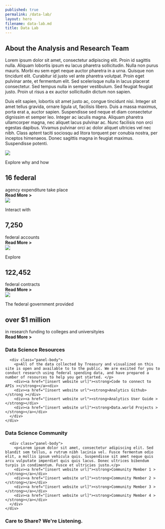 ```yaml
---
published: true
permalink: /data-lab/
layout: hero
filename: data-lab.md
title: Data Lab
---
```

<!--wider column left side of page-->
<div class="col-md-8">
<!--top paragraph-->    
  <div class="row mt-40">
    <h2 class="mt-0">About the Analysis and Research Team</h2>
    <p>Lorem ipsum dolor sit amet, consectetur adipiscing elit. Proin id sagittis nulla. Aliquam lobortis ipsum eu lacus pharetra sollicitudin. Nulla non purus mauris. Morbi eu sem eget neque auctor pharetra in a urna. Quisque non tincidunt elit. Curabitur id justo vel ante pharetra volutpat. Proin eget pulvinar ante, et fermentum elit. Sed scelerisque nulla in lacus placerat consectetur. Sed tempus nulla in semper vestibulum. Sed feugiat feugiat justo. Proin ut risus a ex auctor sollicitudin dictum non sapien.</p>
    <p>Duis elit sapien, lobortis sit amet justo ac, congue tincidunt nisi. Integer sit amet tellus gravida, ornare ligula ut, facilisis libero. Duis a massa maximus, porta erat a, auctor sapien. Suspendisse sed neque et diam consectetur dignissim et semper leo. Integer ac iaculis magna. Aliquam pharetra ullamcorper magna, nec aliquet lacus pulvinar ac. Nunc facilisis non orci egestas dapibus. Vivamus pulvinar orci ac dolor aliquet ultricies vel nec nibh. Class aptent taciti sociosqu ad litora torquent per conubia nostra, per inceptos himenaeos. Donec sagittis magna in feugiat maximus. Suspendisse potenti.</p>
  </div>
  <!--four panels-->
  <div class="row mt-40">
    <div class="panel-container">
      <div class="col-md-6">
        <div class="panel panel-default short-col">
          <div class="panel-body">
            <img src="{{ site.baseurl }}/assets/img/DataLab_Capitol.png" class="img-responsive">
            <p>Explore why and how</p>
            <h2>16 federal</h2>
            <div>agency expenditure take place</div>
            <div><strong>Read More ></strong></div>
          </div>
        </div>
      </div>
      <div class="col-md-6">
        <div class="panel panel-default tall-col">
          <div class="panel-body">
            <img src="{{ site.baseurl }}/assets/img/DataLab_Arc.png" lass="img-responsive">
            <p>Interact with</p>
            <h2>7,250</h2>
            <div>federal accounts</div>
            <div><strong>Read More ></strong></div>
          </div>
        </div>
      </div>
    </div>
  </div>
  <!--second row of boxes-->
  <div class="row mt-40">      
    <div class="col-md-6">
      <div class="panel panel-default short-col">
        <div class="panel-body">
          <img src="{{ site.baseurl }}/assets/img/DataLab_Keyboard.png" lass="img-responsive">
          <p>Explore</p>
          <h2>122,452</h2>
          <div>federal contracts</div>
          <div><strong>Read More ></strong></div>
        </div>
      </div>
    </div>
    <div class="col-md-6">
      <div class="panel panel-default tall-col">
        <div class="panel-body">
          <img src="{{ site.baseurl }}/assets/img/DataLab_Tower.png" lass="img-responsive">
          <p>The federal government provided</p>
          <h2>over $1 million</h2>
          <div>in research funding to colleges and universityies</div>
          <div><strong>Read More ></strong></div>
        </div>
      </div>
    </div>
  </div>
</div>
<!--narrow righthand column-->
<div class="col-md-4 mt-5 ml-4">
<!--Data Science Resources-->
  <div class="row">
    <div class="panel panel-default">
      <div class="panel-heading">
        <div class="media">
          <div class="media-left">
            <span class="data-resources-logo"></span>
          </div>
          <div class="media-header">
            <h3>Data Science Resources</h3>
          </div>
        </div>
      </div>

      <div class="panel-body">
        <p>All of the data collected by Treasury and visualized on this site is open and available to to the public. We are excited for you to conduct research using federal spending data, and have prepared a number of resources to help you get started. </p>
        <div><a href="[insert website url]"><strong>Code to connect to APIs ></strong></a><div>
        <div><a href="[insert website url"><strong>Analytics Github></strong ></div>
        <div><a href="[insert website url"><strong>Analytics User Guide ></strong></div>
        <div><a href="[insert website url]"><strong>Data.world Projects ></strong></a></div>
      </div>
    </div>
  </div>
<!--Data Science Community-->
  <div class="row mt-40 mt-10">
    <div class="panel panel-default">
      <div class="panel-heading">
        <div class="media">
          <div class="media-left">
            <span class="data-community-logo"></span>
          </div>
          <div class="media-header">
            <h3>Data Science Community</h3>
          </div>
        </div>  
      </div>

      <div class="panel-body">
        <p>Lorem ipsum dolor sit amet, consectetur adipiscing elit. Sed blandit sem tellus, a rutrum nibh lacinia vel. Fusce fermentum odio elit, a mollis ipsum vehicula quis. Suspendisse sit amet neque quis arcu vulputate imperdiet quis quis lacus. Donec ultrices bibendum turpis in condimentum. Fusce et ultricies justo.</p>
        <div><a href="[insert website url]"><strong>Community Member 1 ></strong></a></div>
        <div><a href="[insert website url]"><strong>Community Member 2 ></strong></a></div>
        <div><a href="[insert website url]"><strong>Community Member 3 ></strong></a></div>
        <div><a href="[insert website url]"><strong>Community Member 4 ></strong></a></div>
      </div>
    </div>
  </div>
<!--Care to Share Pannel-->
  <div class="row mt-40 ml-2">
    <div class="panel panel-default">
      <div class="panel-heading">
        <div class="media">
          <div class="media-left">
            <span class="data-share-logo">
          </div>
          <div class="media-header">
            <h3>Care to Share? We're Listening.</h3>
          </div>
        </div>
      </div>
    </div>
  </div>
</div>
